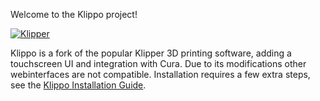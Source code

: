 Welcome to the Klippo project!

[![Klipper](docs/img/klipper-logo-small.png)](https://www.klipper3d.org/)

Klippo is a fork of the popular Klipper 3D printing software, adding a touchscreen UI and integration with Cura. Due to its modifications other webinterfaces are not compatible.
Installation requires a few extra steps, see the [Klippo Installation Guide](https://github.com/D4SK/klippo/blob/master/docs/Klippo_Installation.md).
